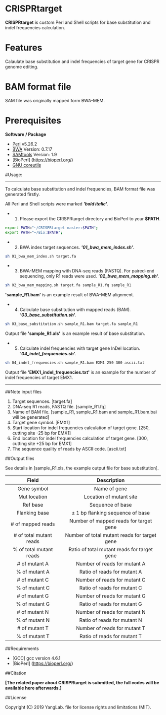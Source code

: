 # CRISPRtarget
**CRISPRtarget** is custom Perl and Shell scripts for base substitution and indel frequencies calculation.

# Features

Calaulate base substitution and indel frequencies of target gene for CRISPR genome editing.

# BAM format file

SAM file was originally mapped form BWA-MEM.

# Prerequisites

**Software / Package**

* [Perl](https://www.perl.org/) v5.26.2
* [BWA](http://bio-bwa.sourceforge.net/) Version: 0.7.17
* [SAMtools](http://samtools.sourceforge.net/) Version: 1.9
* [BioPerl] (https://bioperl.org/)
* [GNU coreutils](http://www.gnu.org/licenses/gpl.html)

#Usage: 

-----------------------------------
To calculate base substitution and indel frequencies, BAM format file was generated firstly.

All Perl and Shell scripts were marked ***'bold italic'***.
* 1. Please export the CRISPRtarget directory and BioPerl to your **$PATH**.
```bash or zsh
export PATH="~/CRISPRtarget-master:$PATH";
export PATH="~/Bio:$PATH";

```

* 2. BWA index target sequences. 
***'01_bwa_mem_index.sh'***.
```bash
sh 01_bwa_mem_index.sh target.fa
```

* 3. BWA-MEM mapping with DNA-seq reads (FASTQ). For paired-end sequencing, only R1 reads were used.
***'02_bwa_mem_mapping.sh'***.
```bash
sh 02_bwa_mem_mapping.sh target.fa sample_R1.fq sample_R1
```
**'sample_R1.bam'** is an example result of BWA-MEM alignment.

* 4. Calculate base substitution with mapped reads (BAM).
***'03_base_substitution.sh'***.
```bash
sh 03_base_substitution.sh sample_R1.bam target.fa sample_R1
```
Output file **'sample_R1.xls'** is an example result of base substitution.

* 5. Calculate indel frequencies with target gene InDel location.
***'04_indel_frequencies.sh'***.
```bash
sh 04_indel_frequencies.sh sample_R1.bam EXM1 250 300 ascii.txt
```
Output file **'EMX1_indel_frequencies.txt'** is an example for the number of indel frequencies of target EMX1.

-----------------------------------

##Note input files
1. Target sequences. [target.fa]
2. DNA-seq R1 reads, FASTQ file. [sample_R1.fq]
3. Name of BAM file. [sample_R1, sample_R1.bam and sample_R1.bam.bai will be generated]
4. Target gene symbol. [EMX1]
5. Start location for indel frequencies calculation of target gene. [250, cutting site -25 bp for EMX1]
5. End location for indel frequencies calculation of target gene. [300, cutting site +25 bp for EMX1]
6. The sequence quality of reads by ASCII code. [ascii.txt]


##Output files

See details in [sample_R1.xls, the example output file for base substitution].

| Field       	          | Description                                  |
| :---------------------: | :------------------------------------------: |
| Gene symbol  	          | Name of gene                                 |
| Mut location    	  | Location of mutant site                      |
| Ref base       	  | Sequence of base   	                         |
| Flanking base           | ± 1 bp flanking sequence of base	         |
| # of mapped reads       | Number of mapped reads for target gene       |
| # of total mutant reads | Number of total mutant reads for target gene |
| % of total mutant reads | Ratio of total mutant reads for target gene	 |
| # of mutant A           | Number of reads for mutant A	         |
| % of mutant A           | Ratio of reads for mutant A	                 |
| # of mutant C           | Number of reads for mutant C	         |
| % of mutant C           | Ratio of reads for mutant C	                 |
| # of mutant G           | Number of reads for mutant G	         |
| % of mutant G           | Ratio of reads for mutant G	                 |
| # of mutant N           | Number of reads for mutant N	         |
| % of mutant N           | Ratio of reads for mutant N	                 |
| # of mutant T           | Number of reads for mutant T	         |
| % of mutant T           | Ratio of reads for mutant T	                 |

##Requirements

* [GCC] gcc version 4.6.1
* [BioPerl] (https://bioperl.org/)


##Citation

**[The related paper about CRISPRtarget is submitted, the full codes will be available here afterwards.]**

##License

Copyright (C) 2019 YangLab.
file for license rights and limitations (MIT).

